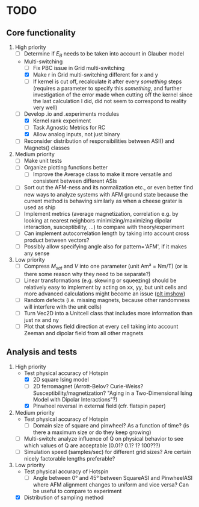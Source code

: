 # TODO

## Core functionality

1. High priority
    - [ ] Determine if $E_B$ needs to be taken into account in Glauber model
    - Multi-switching
        - [ ] Fix PBC issue in Grid multi-switching
        - [x] Make r in Grid multi-switching different for x and y
        - [ ] If kernel is cut off, recalculate it after every *something* steps (requires a parameter to specify this *something*, and further investigation of the error made when cutting off the kernel since the last calculation I did, did not seem to correspond to reality very well)

    - [ ] Develop .io and .experiments modules
        - [x] Kernel rank experiment
        - [ ] Task Agnostic Metrics for RC
        - [x] Allow analog inputs, not just binary

    - [ ] Reconsider distribution of responsibilities between ASI() and Magnets() classes

2. Medium priority
    - [ ] Make unit tests
    - [ ] Organize plotting functions better
        - [ ] Improve the Average class to make it more versatile and consistent between different ASIs
    - [ ] Sort out the AFM-ness and its normalization etc., or even better find new ways to analyze systems with AFM ground state because the current method is behaving similarly as when a cheese grater is used as ship
    - [ ] Implement metrics (average magnetization, correlation e.g. by looking at nearest neighbors minimizing/maximizing dipolar interaction, susceptibility, ...) to compare with theory/experiment
    - [ ] Can implement autocorrelation length by taking into account cross product between vectors?
    - [ ] Possibly allow specifying angle also for pattern='AFM', if it makes any sense

3. Low priority
    - [ ] Compress $M_{sat}$ and $V$ into one parameter (unit Am² = Nm/T) (or is there some reason why they need to be separate?)
    - [ ] Linear transformations (e.g. skewing or squeezing) should be relatively easy to implement by acting on xx, yy, but unit cells and more advanced calculations might become an issue ([plt imshow](https://matplotlib.org/stable/gallery/images_contours_and_fields/affine_image.html "Affine transform of an image for skewed geometries"))
    - [ ] Random defects (i.e. missing magnets, because other randomness will interfere with the unit cells)
    - [ ] Turn Vec2D into a Unitcell class that includes more information than just nx and ny
    - [ ] Plot that shows field direction at every cell taking into account Zeeman and dipolar field from all other magnets

## Analysis and tests

1. High priority
    - Test physical accuracy of Hotspin
        - [x] 2D square Ising model
        - [ ] 2D ferromagnet (Arrott-Belov? Curie-Weiss? Susceptibility/magnetization? "Aging in a Two-Dimensional Ising Model with Dipolar Interactions"?)
        - [x] Pinwheel reversal in external field (cfr. flatspin paper)

2. Medium priority
    - Test physical accuracy of Hotspin
        - [ ] Domain size of square and pinwheel? As a function of time? (is there a maximum size or do they keep growing)
    - [ ] Multi-switch: analyze influence of Q on physical behavior to see which values of Q are acceptable (0.01? 0.1? 1? 100???)
    - [ ] Simulation speed (samples/sec) for different grid sizes? Are certain nicely factorable lengths preferable?

3. Low priority
    - Test physical accuracy of Hotspin
        - [ ] Angle between 0° and 45° between SquareASI and PinwheelASI where AFM alignment changes to uniform and vice versa? Can be useful to compare to experiment
    - [x] Distribution of sampling method
